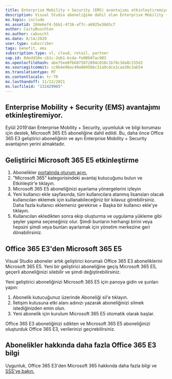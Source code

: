 ```yaml
---
title: Enterprise Mobility + Security (EMS) avantajımı etkinleştiremiyor
description: Visual Studio aboneliğime dahil olan Enterprise Mobility + Security (EMS) avantajımı Visual Studio miyim?
ms.topic: include
ms.assetid: 104e6ef4-5bb1-4f26-af7c-a6925e3665c7
author: CaityBuschlen
ms.author: cabuschl
ms.date: 8/14/2020
user.type: subscriber
tags: benefit, ems
subscription.type: vl, cloud, retail, partner
sap.id: 8dedd10e-cb1c-2eb1-bcda-fe00b07ac903
ms.openlocfilehash: abe75ee0fb6875872894c018c1b78c3da8c155d2
ms.sourcegitcommit: cc8b4e96ec49a8045b6c31a9cdce1caa30c3ab54
ms.translationtype: MT
ms.contentlocale: tr-TR
ms.lasthandoff: 11/12/2021
ms.locfileid: "132429965"
---
```

## <a name="im-unable-to-activate-my-enterprise-mobility--security-ems-benefit"></a>Enterprise Mobility + Security (EMS) avantajımı etkinleştiremiyor.

Eylül 2019'dan Enterprise Mobility + Security, uyumluluk ve bilgi koruması için destek, Microsoft 365 E5 aboneliğine dahil edildi. Bu, daha önce Office 365 E3 geliştirici aboneliğinin ve ayrı Enterprise Mobility + Security avantajının yerini almaktadır. 

## <a name="activate-microsoft-365-e5-developer-subscription"></a>Geliştirici Microsoft 365 E5 etkinleştirme  

1. Abonelikler [portalında oturum açın.](https://my.visualstudio.com/benefits) 
1. "Microsoft 365" kategorisindeki avantaj kutucuğunu bulun ve Etkinleştir'e tıklayın. 
1. Microsoft 365 E5 aboneliğinizi ayarlama yönergelerini izleyin 
1. Yeni kullanıcı ekle sayfasında, tüm kullanıcılara atanmış lisansları olacak kullanıcıları eklemek için kullanabileceğiniz bir kılavuz görebilirsiniz. Daha fazla kullanıcı eklemeniz gerekirse + Başka bir kullanıcı ekle'ye tıklayın. 
1. Kullanıcıları ekledikten sonra ekip oluşturma ve uygulama yükleme gibi şeyler yapma seçeneğiniz olur. Şimdi bunların herhangi birini veya hepsini şimdi veya bunları ayarlamak için yönetim merkezine geri dönabilirsiniz. 

## <a name="migrate-from-office-365-e3-to-microsoft-365-e5"></a>Office 365 E3'den Microsoft 365 E5 

Visual Studio aboneler artık geliştirici korumalı Office 365 E3 aboneliklerini Microsoft 365 E5. Yeni bir geliştirici aboneliğine geçiş Microsoft 365 E5, geçerli aboneliğinizi silebilir ve şimdi değiştirebilirsiniz. 

Yeni geliştirici aboneliğinizi Microsoft 365 E5 için panoya gidin ve şunları yapın: 
1. Abonelik kutucuğunuz üzerinde Aboneliği sil'e tıklayın. 
1. İletişim kutusuna etki alanı adınızı yazarak aboneliğinizi silmek istediğinizden emin olun. 
1. Yeni abonelik için kurulum Microsoft 365 E5 otomatik olarak başlar. 

Office 365 E3 aboneliğinizi sdikten ve Microsoft 365 E5 aboneliğinizi oluşturduk Office 365 E3, verilerinizi geçirebilirsiniz. 

## <a name="more-information-about-office-365-e3-subscriptions"></a>Abonelikler hakkında daha fazla Office 365 E3 bilgi

Uygunluk, Office 365 E3'den Microsoft 365 hakkında daha fazla bilgi ve [SSS'ye bakın.](https://docs.microsoft.com/visualstudio/subscriptions/vs-m365)  
